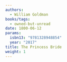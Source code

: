 ```yaml
---
authors:
  - William Goldman
books/tags:
  - owned-but-unread
date: 1800-06-12
params:
  isbn13: "9781328948854"
  year: "2017"
title: The Princess Bride
weight: 1
---
```


<!--more-->
